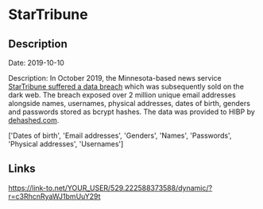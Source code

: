 # StarTribune

## Description

Date: 2019-10-10

Description:
In October 2019, the Minnesota-based news service <a href="https://www.startribune.com/hacker-group-claims-to-have-stolen-star-tribune-user-information/570384542/" target="_blank" rel="noopener">StarTribune suffered a data breach</a> which was subsequently sold on the dark web. The breach exposed over 2 million unique email addresses alongside names, usernames, physical addresses, dates of birth, genders and passwords stored as bcrypt hashes. The data was provided to HIBP by <a href="https://dehashed.com/" target="_blank" rel="noopener">dehashed.com</a>.


['Dates of birth', 'Email addresses', 'Genders', 'Names', 'Passwords', 'Physical addresses', 'Usernames']

## Links

https://link-to.net/YOUR_USER/529.222588373588/dynamic/?r=c3RhcnRyaWJ1bmUuY29t